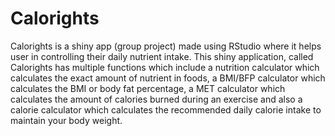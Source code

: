 # Calorights
Calorights is a shiny app (group project) made using RStudio where it helps user in controlling their daily nutrient intake. This shiny application, called Calorights has multiple functions which include a nutrition calculator which calculates the exact amount of nutrient in foods, a BMI/BFP calculator which calculates the BMI or body fat percentage, a MET calculator which calculates the amount of calories burned during an exercise and also a calorie calculator which calculates the recommended daily calorie intake to maintain your body weight.



